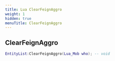 ```yaml
---
title: Lua ClearFeignAggro
weight: 1
hidden: true
menuTitle: ClearFeignAggro
---
```

## ClearFeignAggro
```lua
EntityList:ClearFeignAggro(Lua_Mob who); -- void
```